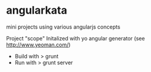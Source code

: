 angularkata
===========

mini projects using various angularjs concepts

Project "scope" 
Initalized with yo angular generator (see http://www.yeoman.com/)
  - Build with > grunt
  - Run with > grunt server
